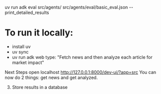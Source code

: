 uv run adk eval src/agents/ src/agents/eval/basic_eval.json --print_detailed_results

# To run it locally:
- install uv
-  uv sync
-  uv run adk web
   type: "Fetch news and then analyze each article for market impact"

Next Steps
open localhost  http://127.0.0.1:8000/dev-ui/?app=src
You can now do 2 things: get news and get analyzed. 

3. Store results in a database

